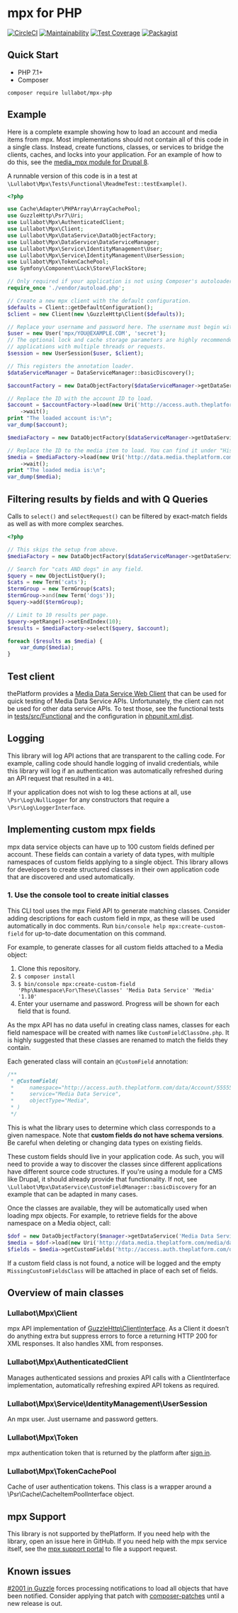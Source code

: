 # mpx for PHP

[![CircleCI](https://circleci.com/gh/Lullabot/mpx-php.svg?style=svg)](https://circleci.com/gh/Lullabot/mpx-php) [![Maintainability](https://api.codeclimate.com/v1/badges/cc44177e7a46c0d99d88/maintainability)](https://codeclimate.com/github/Lullabot/mpx-php/maintainability) [![Test Coverage](https://api.codeclimate.com/v1/badges/cc44177e7a46c0d99d88/test_coverage)](https://codeclimate.com/github/Lullabot/mpx-php/test_coverage) [![Packagist](https://img.shields.io/packagist/dt/lullabot/mpx-php.svg)](https://packagist.org/packages/lullabot/mpx-php)


## Quick Start

* PHP 7.1+
* Composer

`composer require lullabot/mpx-php`

## Example

Here is a complete example showing how to load an account and media items from
mpx. Most implementations should not contain all of this code in a single class.
Instead, create functions, classes, or services to bridge the clients, caches,
and locks into your application. For an example of how to do this, see the
[media_mpx module for Drupal 8](https://github.com/Lullabot/media_mpx).

A runnable version of this code is in a test at
`\Lullabot\Mpx\Tests\Functional\ReadmeTest::testExample()`.

```php
<?php

use Cache\Adapter\PHPArray\ArrayCachePool;
use GuzzleHttp\Psr7\Uri;
use Lullabot\Mpx\AuthenticatedClient;
use Lullabot\Mpx\Client;
use Lullabot\Mpx\DataService\DataObjectFactory;
use Lullabot\Mpx\DataService\DataServiceManager;
use Lullabot\Mpx\Service\IdentityManagement\User;
use Lullabot\Mpx\Service\IdentityManagement\UserSession;
use Lullabot\Mpx\TokenCachePool;
use Symfony\Component\Lock\Store\FlockStore;

// Only required if your application is not using Composer's autoloader already.
require_once './vendor/autoload.php';

// Create a new mpx client with the default configuration.
$defaults = Client::getDefaultConfiguration();
$client = new Client(new \GuzzleHttp\Client($defaults));

// Replace your username and password here. The username must begin with `mpx/`.
$user = new User('mpx/YOU@EXAMPLE.COM', 'secret');
// The optional lock and cache storage parameters are highly recommended for
// applications with multiple threads or requests.
$session = new UserSession($user, $client);

// This registers the annotation loader.
$dataServiceManager = DataServiceManager::basicDiscovery();

$accountFactory = new DataObjectFactory($dataServiceManager->getDataService('Access Data Service', 'Account', '1.0'), $authenticatedClient);

// Replace the ID with the account ID to load.
$account = $accountFactory->load(new Uri('http://access.auth.theplatform.com/data/Account/12345'))
    ->wait();
print "The loaded account is:\n";
var_dump($account);

$mediaFactory = new DataObjectFactory($dataServiceManager->getDataService('Media Data Service', 'Media', '1.10'), $authenticatedClient);

// Replace the ID to the media item to load. You can find it under "History -> ID" in the mpx console.
$media = $mediaFactory->load(new Uri('http://data.media.theplatform.com/media/data/Media/12345'), $account)
    ->wait();
print "The loaded media is:\n";
var_dump($media);
```

## Filtering results by fields and with Q Queries

Calls to `select()` and `selectRequest()` can be filtered by exact-match fields
as well as with more complex searches.

```php
<?php

// This skips the setup from above.
$mediaFactory = new DataObjectFactory($dataServiceManager->getDataService('Media Data Service', 'Media', '1.10'), $authenticatedClient);

// Search for "cats AND dogs" in any field.
$query = new ObjectListQuery();
$cats = new Term('cats');
$termGroup = new TermGroup($cats);
$termGroup->and(new Term('dogs'));
$query->add($termGroup);

// Limit to 10 results per page.
$query->getRange()->setEndIndex(10);
$results = $mediaFactory->select($query, $account);

foreach ($results as $media) {
    var_dump($media);
}
```

## Test client

thePlatform provides a
[Media Data Service Web Client](https://data.media.theplatform.com/media/client)
that can be used for quick testing of Media Data Service APIs. Unfortunately,
the client can not be used for other data service APIs. To test those, see the
functional tests in
[tests/src/Functional](https://github.com/Lullabot/mpx-php/tree/master/tests/src/Functional)
and the configuration in
[phpunit.xml.dist](https://github.com/Lullabot/mpx-php/blob/master/phpunit.xml.dist).

## Logging

This library will log API actions that are transparent to the calling code. For
example, calling code should handle logging of invalid credentials, while this
library will log if an authentication was automatically refreshed during an
API request that resulted in a `401`.

If your application does not wish to log these actions at all, use
`\Psr\Log\NullLogger` for any constructors that require a
`\Psr\Log\LoggerInterface`.

## Implementing custom mpx fields

mpx data service objects can have up to 100 custom fields defined per account.
These fields can contain a variety of data types, with multiple namespaces of
custom fields applying to a single object. This library allows for developers
to create structured classes in their own application code that are discovered
and used automatically.

### 1. Use the console tool to create initial classes

This CLI tool uses the mpx Field API to generate matching classes. Consider
adding descriptions for each custom field in mpx, as these will be used
automatically in doc comments. Run `bin/console help mpx:create-custom-field`
for up-to-date documentation on this command.

For example, to generate classes for all custom fields attached to a Media
object:

1. Clone this repository.
1. `$ composer install`
1. `$ bin/console mpx:create-custom-field 'Php\Namespace\For\These\Classes' 'Media Data Service' 'Media' '1.10'`
1. Enter your username and password. Progress will be shown for each field that is found.

As the mpx API has no data useful in creating class names, classes for each
field namespace will be created with names like `CustomFieldClassOne.php`. It
is highly suggested that these classes are renamed to match the fields they
contain.

Each generated class will contain an `@CustomField` annotation:

```php
/**
 * @CustomField(
 *     namespace="http://access.auth.theplatform.com/data/Account/555555",
 *     service="Media Data Service",
 *     objectType="Media",
 * )
 */
```

This is what the library uses to determine which class corresponds to a given
namespace. Note that **custom fields do not have schema versions**. Be careful
when deleting or changing data types on existing fields.

These custom fields should live in your application code. As such, you will
need to provide a way to discover the classes since different applications
have different source code structures. If you're using a module for a CMS like
Drupal, it should already provide that functionality. If not, see
`\Lullabot\Mpx\DataService\CustomFieldManager::basicDiscovery` for an example
that can be adapted in many cases.

Once the classes are available, they will be automatically used when loading
mpx objects. For example, to retrieve fields for the above namespace on a
Media object, call:

```php
$dof = new DataObjectFactory($manager->getDataService('Media Data Service', 'Media', '1.10'), $this->authenticatedClient);
$media = $dof->load(new Uri('http://data.media.theplatform.com/media/data/Media/12345'))->wait();
$fields = $media->getCustomFields('http://access.auth.theplatform.com/data/Account/555555'):
```

If a custom field class is not found, a notice will be logged and the empty
`MissingCustomFieldsClass` will be attached in place of each set of fields.

## Overview of main classes

### Lullabot\Mpx\Client
mpx API implementation of [GuzzleHttp\ClientInterface](https://github.com/guzzle/guzzle/blob/master/src/ClientInterface.php).
As a Client it doesn’t do anything extra but suppress errors to force a returning HTTP 200 for XML responses.
It also handles XML from responses.

### Lullabot\Mpx\AuthenticatedClient
Manages authenticated sessions and proxies API calls with a ClientInterface implementation, automatically refreshing expired API tokens as required.

### Lullabot\Mpx\Service\IdentityManagement\UserSession
An mpx user. Just username and password getters.

### Lullabot\Mpx\Token
mpx authentication token that is returned by the platform after [sign in](https://docs.theplatform.com/help/wsf-signin-method).

### Lullabot\Mpx\TokenCachePool
Cache of user authentication tokens. This class is a wrapper around a \Psr\Cache\CacheItemPoolInterface object.

## mpx Support

This library is not supported by thePlatform. If you need help with the
library, open an issue here in GitHub. If you need help with the mpx service
itself, see the
[mpx support portal](https://theplatform.service-now.com/support_portal/) to
file a support request.

## Known issues

[#2001 in Guzzle](https://github.com/guzzle/guzzle/pull/2001) forces processing
notifications to load all objects that have been notified. Consider applying
that patch with
[composer-patches](https://github.com/cweagans/composer-patches) until a new
release is out.
